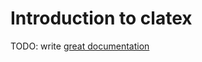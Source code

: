 # Introduction to clatex

TODO: write [great documentation](http://jacobian.org/writing/what-to-write/)
